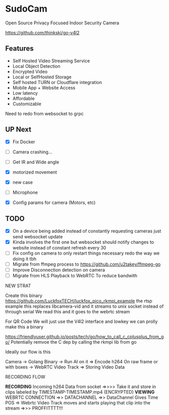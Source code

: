 # SudoCam
Open Source Privacy Focused Indoor Security Camera

https://github.com/thinkski/go-v4l2
## Features
 - Self Hosted Video Streaming Service
 - Local Object Detection
 - Encrypted Video
 - Local or SelfHosted Storage
 - Self hosted TURN or Cloudflare integration
 - Mobile App + Website Access 
 - Low latency
 - Affordable
 - Customizable

Need to redo from websocket to grpc

## UP Next

 - [X] Fix Docker
 - [ ] Camera crashing...
 - [ ] Get IR and Wide angle
 - [X] motorized movement
 - [X] new case
 - [ ] Microphone
 - [X] Config params for camera (Motors, etc)


 

 ## TODO
 - [X] On a device being added instead of constantly requesting cameras just send websocket update
 - [X] Kinda involves the first one but websocket should notify changes to website instead of constant refresh every 30
 - [ ] Fix config on camera to only restart things necessary redo the way we doing it tbh
 - [ ] Migrate from ffmpeg process to https://github.com/u2takey/ffmpeg-go
 - [ ] Improve Disconnection detection on camera
 - [ ] Migrate from HLS Playback to WebRTC To reduce bandwith 

 NEW STRAT


 Create this binary https://github.com/LuckfoxTECH/luckfox_pico_rkmpi_example the rtsp example
 this replaces libcamera-vid  and it streams to unix socket instead of through serial
 We read this  and it goes to the webrtc stream

 For QR Code We will just use the V4l2 interface and lowkey we can prolly make this a binary 




 https://friendlyuser.github.io/posts/tech/go/how_to_call_c_cplusplus_from_go/
 Potentially remvoe the C dep by calling the rkmpi lib from go

 Ideally our flow is this


 Camera -> Golang Binary -> Run AI on it => Encode h264 On raw frame or with boxes ->  WebRTC Video Track
                                                                                    \=> Storing Video Data



RECORDING FLOW

**RECORDING** Incoming h264 Data from socket =>>>> Take it and store in clips labeled by TIMESTAMP-TIMESTAMP.mp4 (ENCRYPTED) 
**VIEWING** WEBRTC CONNECTION =>> DATACHANNEL =>> DataChannel Gives Time POS => Webrtc Video Track moves and starts playing that clip into the stream =>>> PROFFITTTT!!!